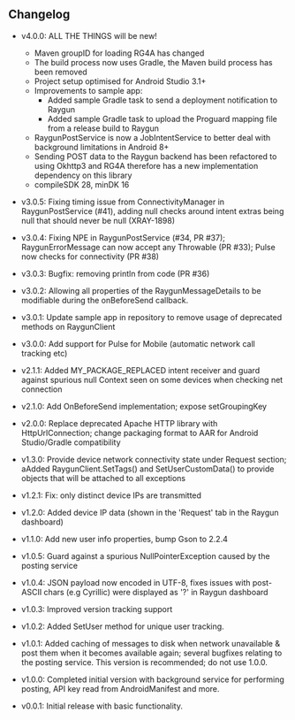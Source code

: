 ## Changelog

- v4.0.0: ALL THE THINGS will be new!

  - Maven groupID for loading RG4A has changed
  - The build process now uses Gradle, the Maven build process has been removed
  - Project setup optimised for Android Studio 3.1+
  - Improvements to sample app:
    - Added sample Gradle task to send a deployment notification to Raygun
    - Added sample Gradle task to upload the Proguard mapping file from a release build to Raygun
  - RaygunPostService is now a JobIntentService to better deal with background limitations in Android 8+
  - Sending POST data to the Raygun backend has been refactored to using Okhttp3 and RG4A therefore has a new implementation dependency on this library
  - compileSDK 28, minDK 16
   
- v3.0.5: Fixing timing issue from ConnectivityManager in RaygunPostService (#41), adding null checks around intent extras being null that should never be null (XRAY-1898)

- v3.0.4: Fixing NPE in RaygunPostService (#34, PR #37); RaygunErrorMessage can now accept any Throwable (PR #33); Pulse now checks for connectivity (PR #38)

- v3.0.3: Bugfix: removing println from code (PR #36)

- v3.0.2: Allowing all properties of the RaygunMessageDetails to be modifiable during the onBeforeSend callback.

- v3.0.1: Update sample app in repository to remove usage of deprecated methods on RaygunClient

- v3.0.0: Add support for Pulse for Mobile (automatic network call tracking etc)

- v2.1.1: Added MY_PACKAGE_REPLACED intent receiver and guard against spurious null Context seen on some devices when checking net connection

- v2.1.0: Add OnBeforeSend implementation; expose setGroupingKey

- v2.0.0: Replace deprecated Apache HTTP library with HttpUrlConnection; change packaging format to AAR for Android Studio/Gradle compatibility

- v1.3.0: Provide device network connectivity state under Request section; aAdded RaygunClient.SetTags() and SetUserCustomData() to provide objects that will be attached to all exceptions

- v1.2.1: Fix: only distinct device IPs are transmitted

- v1.2.0: Added device IP data (shown in the 'Request' tab in the Raygun dashboard)

- v1.1.0: Add new user info properties, bump Gson to 2.2.4

- v1.0.5: Guard against a spurious NullPointerException caused by the posting service

- v1.0.4: JSON payload now encoded in UTF-8, fixes issues with post-ASCII chars (e.g Cyrillic) were displayed as '?' in Raygun dashboard

- v1.0.3: Improved version tracking support

- v1.0.2: Added SetUser method for unique user tracking.

- v1.0.1: Added caching of messages to disk when network unavailable & post them when it becomes available again; several bugfixes relating to the posting service. This version is recommended; do not use 1.0.0.

- v1.0.0: Completed initial version with background service for performing posting, API key read from AndroidManifest and more.

- v0.0.1: Initial release with basic functionality.
